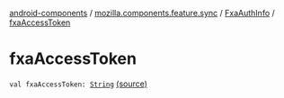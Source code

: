 [android-components](../../index.md) / [mozilla.components.feature.sync](../index.md) / [FxaAuthInfo](index.md) / [fxaAccessToken](./fxa-access-token.md)

# fxaAccessToken

`val fxaAccessToken: `[`String`](https://kotlinlang.org/api/latest/jvm/stdlib/kotlin/-string/index.html) [(source)](https://github.com/mozilla-mobile/android-components/blob/master/components/feature/sync/src/main/java/mozilla/components/feature/sync/Types.kt#L35)